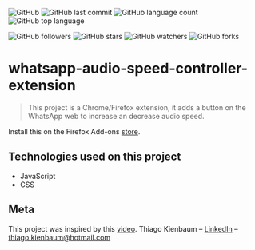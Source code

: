 ![GitHub](https://img.shields.io/github/license/ThiagoKienbaum/whatsapp-audio-speed-controller-extension)
![GitHub last commit](https://img.shields.io/github/last-commit/ThiagoKienbaum/whatsapp-audio-speed-controller-extension)
![GitHub language count](https://img.shields.io/github/languages/count/ThiagoKienbaum/whatsapp-audio-speed-controller-extension)
![GitHub top language](https://img.shields.io/github/languages/top/ThiagoKienbaum/whatsapp-audio-speed-controller-extension)


![GitHub followers](https://img.shields.io/github/followers/ThiagoKienbaum?label=Follow&style=social)
![GitHub stars](https://img.shields.io/github/stars/ThiagoKienbaum/whatsapp-audio-speed-controller-extension?style=social)
![GitHub watchers](https://img.shields.io/github/watchers/ThiagoKienbaum/whatsapp-audio-speed-controller-extension?style=social)
![GitHub forks](https://img.shields.io/github/forks/ThiagoKienbaum/whatsapp-audio-speed-controller-extension?style=social)


# whatsapp-audio-speed-controller-extension

> This project is a Chrome/Firefox extension, it adds a button on the WhatsApp web to increase an decrease audio speed.

Install this on the Firefox Add-ons [store](https://addons.mozilla.org/en-US/firefox/addon/whatsapp-audio-speed/?src=search).

## Technologies used on this project
- JavaScript
- CSS

## Meta
This project was inspired by this [video](https://www.youtube.com/watch?v=j0Ih1xVyKbY).
Thiago Kienbaum – [LinkedIn](https://www.linkedin.com/in/thiago-kienbaum/) – thiago.kienbaum@hotmail.com
